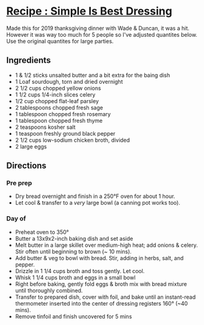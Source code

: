 # [Recipe : Simple Is Best Dressing](https://www.bonappetit.com/recipe/simple-is-best-dressing)

Made this for 2019 thanksgiving dinner with Wade & Duncan, it was a hit. However it was way too much for 5 people so I've adjusted quantites below. Use the original quantites for large parties.

## Ingredients

- 1 & 1/2 sticks unsalted butter and a bit extra for the baing dish
- 1 Loaf sourdough, torn and dried overnight
- 2 1/2 cups chopped yellow onions
- 1 1/2 cups 1/4-inch slices celery
- 1/2 cup chopped flat-leaf parsley
- 2 tablespoons chopped fresh sage
- 1 tablespoon chopped fresh rosemary
- 1 tablespoon chopped fresh thyme
- 2 teaspoons kosher salt
- 1 teaspoon freshly ground black pepper
- 2 1/2 cups low-sodium chicken broth, divided
- 2 large eggs

## Directions

### Pre prep

- Dry bread overnight and finish in a 250°F oven for about 1 hour.
- Let cool & transfer to a _very_ large bowl (a canning pot works too).

### Day of

- Preheat oven to 350°
- Butter a 13x9x2-inch baking dish and set aside
- Melt butter in a large skillet over medium-high heat; add onions & celery. Stir often until beginning to brown (~ 10 mins).
- Add butter & veg to bowl with bread. Stir, adding in herbs, salt, and pepper.
- Drizzle in 1 1/4 cups broth and toss gently. Let cool.
- Whisk 1 1/4 cups broth and eggs in a small bowl
- Right before baking, gently fold eggs & broth mix with bread mixture until thoroughly combined.
- Transfer to prepared dish, cover with foil, and bake until an instant-read thermometer inserted into the center of dressing registers 160° (~40 mins).
- Remove tinfoil and finish uncovered for 5 mins
